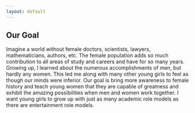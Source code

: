 ```yaml
---
layout: default
---
```


## Our Goal

Imagine a world without female doctors, scientists, lawyers, mathematicians, authors, etc. The female population adds so much contribution to all areas of study and careers and have for so many years. Growing up, I learned about the numerous accomplishments of men, but hardly any women. This led me along with many other young girls to feel as though our minds were inferior. Our goal is bring more awareness to female history and teach young women that they are capable of greatness and exhibit the amazing possibilities when men and women work together. I want young girls to grow up with just as many academic role models as there are entertainment role models. 

